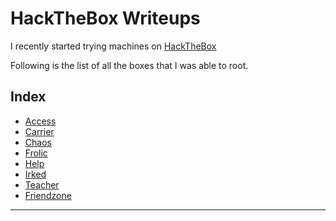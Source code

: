 # HackTheBox Writeups

I recently started trying machines on [HackTheBox](https://www.hackthebox.eu/)

Following is the list of all the boxes that I was able to root.

## Index

* [Access](https://mzfr.github.io/HackTheBox-writeups/Access/)
* [Carrier](https://mzfr.github.io/HackTheBox-writeups/Carrier/)
* [Chaos](https://mzfr.github.io/HackTheBox-writeups/Chaos/)
* [Frolic](https://mzfr.github.io/HackTheBox-writeups/Frolic/)
* [Help](https://mzfr.github.io/HackTheBox-writeups/Help/)
* [Irked](https://mzfr.github.io/HackTheBox-writeups/Irked/)
* [Teacher](https://mzfr.github.io/HackTheBox-writeups/Teacher/)
* [Friendzone](https://mzfr.github.io/HackTheBox-writeups/Friendzone/)

***

<script src="https://www.hackthebox.eu/badge/79568"></script>
